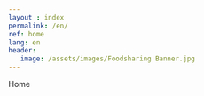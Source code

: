 ```yaml
---
layout : index
permalink: /en/
ref: home
lang: en
header:
   image: /assets/images/Foodsharing Banner.jpg
---
```


Home
